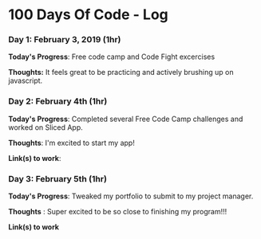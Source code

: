 # 100 Days Of Code - Log

### Day 1: February 3, 2019 (1hr)

**Today's Progress**: Free code camp and Code Fight excercises

**Thoughts:** It feels great to be practicing and actively brushing up on javascript.

### Day 2: February 4th (1hr)

**Today's Progress**: Completed several Free Code Camp challenges and worked on Sliced App.

**Thoughts**: I'm excited to start my app!

**Link(s) to work**: 


### Day 3: February 5th (1hr)

**Today's Progress**: Tweaked my portfolio to submit to my project manager.

**Thoughts** : Super excited to be so close to finishing my program!!!

**Link(s) to work**
